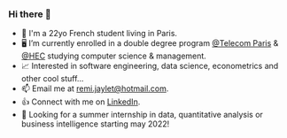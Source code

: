 ### Hi there 👋

- 🥐 I'm a 22yo French student living in Paris. 
- 🖥️ I’m currently enrolled in a double degree program [@Telecom Paris]( https://www.telecom-paris.fr/en/home) & [@HEC]( https://www.hec.edu/en) studying computer science & management.
- 📈 Interested in software engineering, data science, econometrics and other cool stuff...
- 📫 Email me at remi.jaylet@hotmail.com.
- 👍 Connect with me on [LinkedIn](https://www.linkedin.com/in/r%C3%A9mi-jaylet-b75232190/).
- 📁 Looking for a summer internship in data, quantitative analysis or business intelligence starting may 2022!
